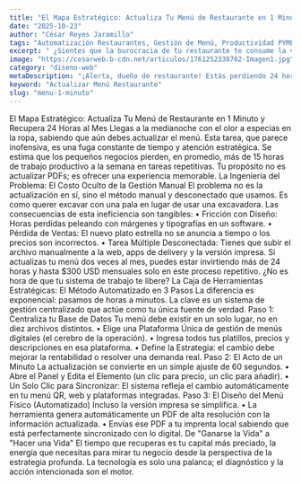 ```yaml
---
title: "El Mapa Estratégico: Actualiza Tu Menú de Restaurante en 1 Minuto y Recupera 24 Horas al Mes"
date: "2025-10-23"
author: "César Reyes Jaramillo"
tags: "Automatización Restaurantes, Gestión de Menú, Productividad PYMES, Reingeniería de Procesos, #menuobjetivo"
excerpt: " ¿Sientes que la burocracia de tu restaurante te consume la vida? Lo sé. Actualizar tu menú no debería robarte noches enteras, tiempo que podrías dedicar a la estrategia o a tu familia. Muchos creen que la gestión manual es \\\"el costo de hacer negocios\\\", pero es una fuga constante de hasta 24 horas productivas y cientos de dólares mensuales. Deja de perder tu recurso más valioso. Descubre el método exacto en 3 pasos para que la actualización de tu menú, un pilar de rentabilidad, te tome menos de 60 segundos."
image: "https://cesarweb.b-cdn.net/articulos/1761252338762-Imagen1.jpg"
category: "diseno-web"
metaDescription: "¡Alerta, dueño de restaurante! Estás perdiendo 24 horas al mes en actualizar el menú. Descubre el Método de Automatización Estratégica para hacerlo en 1 minuto. Recupera tu tiempo ahora."
keyword: "Actualizar Menú Restaurante"
slug: "menu-1-minuto"
---
```


El Mapa Estratégico: Actualiza Tu Menú de Restaurante en 1 Minuto y Recupera 24 Horas al Mes
Llegas a la medianoche con el olor a especias en la ropa, sabiendo que aún debes actualizar el menú. Esta tarea, que parece inofensiva, es una fuga constante de tiempo y atención estratégica. Se estima que los pequeños negocios pierden, en promedio, más de 15 horas de trabajo productivo a la semana en tareas repetitivas. Tu propósito no es actualizar PDFs; es ofrecer una experiencia memorable.
La Ingeniería del Problema: El Costo Oculto de la Gestión Manual
El problema no es la actualización en sí, sino el método manual y desconectado que usamos. Es como querer excavar con una pala en lugar de usar una excavadora. Las consecuencias de esta ineficiencia son tangibles:
•	Fricción con Diseño: Horas perdidas peleando con márgenes y tipografías en un software.
•	Pérdida de Ventas: El nuevo plato estrella no se anuncia a tiempo o los precios son incorrectos.
•	Tarea Múltiple Desconectada: Tienes que subir el archivo manualmente a la web, apps de delivery y la versión impresa.
Si actualizas tu menú dos veces al mes, puedes estar invirtiendo más de 24 horas y hasta $300 USD mensuales solo en este proceso repetitivo. ¿No es hora de que tu sistema de trabajo te libere?
La Caja de Herramientas Estratégicas: El Método Automatizado en 3 Pasos
La diferencia es exponencial: pasamos de horas a minutos. La clave es un sistema de gestión centralizado que actúe como tu única fuente de verdad.
Paso 1: Centraliza tu Base de Datos
Tu menú debe existir en un solo lugar, no en diez archivos distintos.
•	Elige una Plataforma Única de gestión de menús digitales (el cerebro de la operación).
•	Ingresa todos tus platillos, precios y descripciones en esa plataforma.
•	Define la Estrategia: el cambio debe mejorar la rentabilidad o resolver una demanda real.
Paso 2: El Acto de un Minuto
La actualización se convierte en un simple ajuste de 60 segundos.
•	Abre el Panel y Edita el Elemento (un clic para precio, un clic para añadir).
•	Un Solo Clic para Sincronizar: El sistema refleja el cambio automáticamente en tu menú QR, web y plataformas integradas.
Paso 3: El Diseño del Menú Físico (Automatizado)
Incluso la versión impresa se simplifica.
•	La herramienta genera automáticamente un PDF de alta resolución con la información actualizada.
•	Envías ese PDF a tu imprenta local sabiendo que está perfectamente sincronizado con lo digital.
De "Ganarse la Vida" a "Hacer una Vida" El tiempo que recuperas es tu capital más preciado, la energía que necesitas para mirar tu negocio desde la perspectiva de la estrategia profunda. La tecnología es solo una palanca; el diagnóstico y la acción intencionada son el motor.
